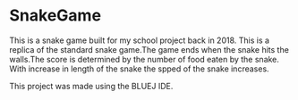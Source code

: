 # SnakeGame
This is a snake game built for my school project back in 2018.
This is a replica of the standard snake game.The game ends when the snake hits the walls.The score is determined by the number of food eaten by the snake.
With increase in length of the snake the spped of the snake increases.

This project was made using the BLUEJ IDE.
